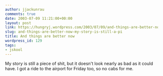 ```yaml
---
author: jjackunrau
comments: true
date: 2003-07-09 11:21:00+00:00
layout: post
link: https://hungryj.wordpress.com/2003/07/09/and-things-are-better-now-my-story-is-still-a-pi/
slug: and-things-are-better-now-my-story-is-still-a-pi
title: And things are better now
wordpress_id: 129
tags:
- jskool
---
```


My story is still a piece of shit, but it doesn't look nearly as bad as it could have.  I got a ride to the airport for Friday too, so no cabs for me.
